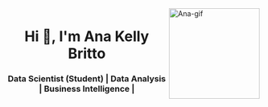 
<div><img height="180em" align="right" alt="Ana-gif" src="https://i.picasion.com/pic92/67df4d95d360500fc0b302dcab47547c.gif"></div>



<h1 align="center">Hi 👋, I'm Ana Kelly Britto</h1>
<h3 align="center">Data Scientist (Student) | Data Analysis | Business Intelligence |</h3>
